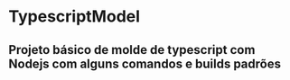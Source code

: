 # TypescriptModel
## Projeto básico de molde de typescript com Nodejs com alguns comandos e builds padrões

